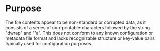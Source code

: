 # Purpose
The file contents appear to be non-standard or corrupted data, as it consists of a series of non-printable characters followed by the string "dwrap" and "'a". This does not conform to any known configuration or metadata file format and lacks recognizable structure or key-value pairs typically used for configuration purposes.
